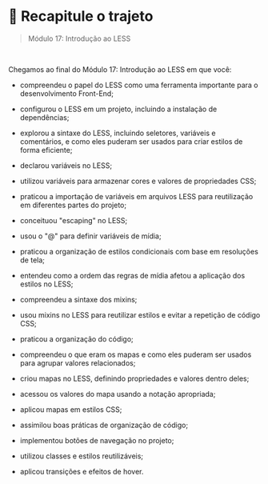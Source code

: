 # 📌 Recapitule o trajeto
> Módulo 17: Introdução ao LESS

<br>

Chegamos ao final do Módulo 17: Introdução ao LESS em que você:

- compreendeu o papel do LESS como uma ferramenta importante para o desenvolvimento Front-End;

- configurou o LESS em um projeto, incluindo a instalação de dependências;

- explorou a sintaxe do LESS, incluindo seletores, variáveis e comentários, e como eles puderam ser usados para criar estilos de forma eficiente;

- declarou variáveis no LESS;

- utilizou variáveis para armazenar cores e valores de propriedades CSS;

- praticou a importação de variáveis em arquivos LESS para reutilização em diferentes partes do projeto;

- conceituou "escaping" no LESS;

- usou o "@" para definir variáveis de mídia;

- praticou a organização de estilos condicionais com base em resoluções de tela;

- entendeu como a ordem das regras de mídia afetou a aplicação dos estilos no LESS;

- compreendeu a sintaxe dos mixins;

- usou mixins no LESS para reutilizar estilos e evitar a repetição de código CSS;

- praticou a organização do código;

- compreendeu o que eram os mapas e como eles puderam ser usados para agrupar valores relacionados;

- criou mapas no LESS, definindo propriedades e valores dentro deles;

- acessou os valores do mapa usando a notação apropriada;

- aplicou mapas em estilos CSS;

- assimilou boas práticas de organização de código;

- implementou botões de navegação no projeto;

- utilizou classes e estilos reutilizáveis;

- aplicou transições e efeitos de hover.